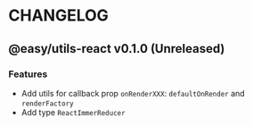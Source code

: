 # CHANGELOG
## @easy/utils-react v0.1.0 (Unreleased)
### Features

- Add utils for callback prop `onRenderXXX`: `defaultOnRender` and `renderFactory`
- Add type `ReactImmerReducer`
